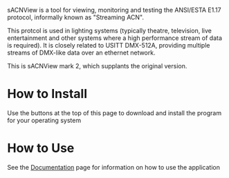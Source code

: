 sACNView is a tool for viewing, monitoring and testing the ANSI/ESTA E1.17 protocol, informally known as "Streaming ACN".

This protcol is used in lighting systems (typically theatre, television, live entertainment and other systems where a high performance stream of data is required). It is closely related to USITT DMX-512A, providing multiple streams of DMX-like data over an ethernet network.

This is sACNView mark 2, which supplants the original version.

# How to Install
Use the buttons at the top of this page to download and install the program for your operating system

# How to Use
See the [Documentation](./documentation.html) page for information on how to use the application